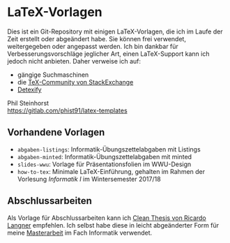 # LaTeX-Vorlagen

Dies ist ein Git-Repository mit einigen LaTeX-Vorlagen, die ich im Laufe der Zeit erstellt oder abgeändert habe.
Sie können frei verwendet, weitergegeben oder angepasst werden.
Ich bin dankbar für Verbesserungsvorschläge jeglicher Art, einen LaTeX-Support kann ich jedoch nicht anbieten.
Daher verweise ich auf:

* gängige Suchmaschinen
* die [TeX-Community von StackExchange](https://tex.stackexchange.com/)
* [Detexify](http://detexify.kirelabs.org/classify.html)

Phil Steinhorst <br/>
https://gitlab.com/phist91/latex-templates


## Vorhandene Vorlagen
* `abgaben-listings`: Informatik-Übungszettelabgaben mit Listings
* `abgaben-minted`: Informatik-Übungszettelabgaben mit minted
* `slides-wwu`: Vorlage für Präsentationsfolien im WWU-Design
* `how-to-tex`: Minimale LaTeX-Einführung, gehalten im Rahmen der Vorlesung *Informatik I* im Wintersemester 2017/18

## Abschlussarbeiten
Als Vorlage für Abschlussarbeiten kann ich [Clean Thesis von Ricardo Langner](http://cleanthesis.der-ric.de/) empfehlen.
Ich selbst habe diese in leicht abgeänderter Form für meine [Masterarbeit](https://gitlab.com/phist91/gc-thesis) im Fach Informatik verwendet.
